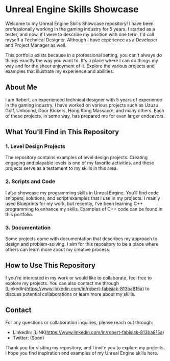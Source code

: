 # Unreal Engine Skills Showcase

Welcome to my Unreal Engine Skills Showcase repository! I have been professionally working in the gaming industry for 5 years. I started as a tester, and now, if I were to describe my position with one term, I'd call myself a Technical Designer. Although I have experience as a Developer and Project Manager as well.

This portfolio exists because in a professional setting, you can't always do things exactly the way you want to. It's a place where I can do things my way and for the sheer enjoyment of it. Explore the various projects and examples that illustrate my experience and abilities.

## About Me
I am Robert, an experienced technical designer with 5 years of experience in the gaming industry. I have worked on various projects such as Uzuzu Golf, Unbound, Door Kickers, Hong Kong Massacre, and many others. Each of these projects, in some way, has prepared me for even larger endeavors. 

## What You'll Find in This Repository

### 1. Level Design Projects
The repository contains examples of level design projects. Creating engaging and playable levels is one of my favorite activities, and these projects serve as a testament to my skills in this area.

### 2. Scripts and Code
I also showcase my programming skills in Unreal Engine. You'll find code snippets, solutions, and script examples that I use in my projects. I mainly used Blueprints for my work, but recently, I've been learning C++ programming to enhance my skills. Examples of C++ code can be found in this portfolio.

### 3. Documentation
Some projects come with documentation that describes my approach to design and problem-solving. I aim for this repository to be a place where others can learn more about my creative process.

## How to Use This Repository

f you're interested in my work or would like to collaborate, feel free to explore my projects. You can also contact me through [LinkedIn(https://www.linkedin.com/in/robert-fabisiak-813ba815a) to discuss potential collaborations or learn more about my skills.

## Contact

For any questions or collaboration inquiries, please reach out through:

- LinkedIn: [LiNK(https://www.linkedin.com/in/robert-fabisiak-813ba815a)
- Twitter: (Soon)

Thank you for visiting my repository, and I invite you to explore my projects. I hope you find inspiration and examples of my Unreal Engine skills here.
